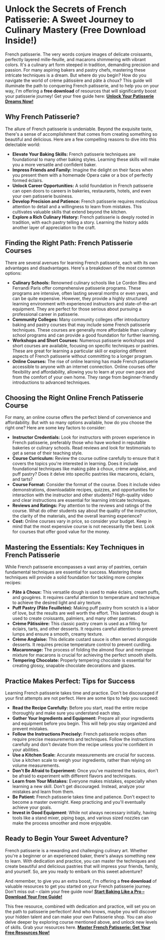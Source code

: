 # Unlock the Secrets of French Patisserie: A Sweet Journey to Culinary Mastery (Free Download Inside!)

French patisserie. The very words conjure images of delicate croissants, perfectly layered mille-feuille, and macarons shimmering with vibrant colors. It's a culinary art form steeped in tradition, demanding precision and passion. For many aspiring bakers and pastry chefs, mastering these intricate techniques is a dream. But where do you begin? How do you navigate the world of crème pâtissière and pâte à choux? This guide will illuminate the path to conquering French patisserie, and to help you on your way, I'm offering a **free download** of resources that will significantly boost your patisserie journey! Get your free guide here: [**Unlock Your Patisserie Dreams Now!**](https://udemywork.com/french-patisserie-courses)

## Why French Patisserie?

The allure of French patisserie is undeniable. Beyond the exquisite taste, there's a sense of accomplishment that comes from creating something so beautiful and delicious. Here are a few compelling reasons to dive into this delectable world:

*   **Elevate Your Baking Skills:** French patisserie techniques are foundational to many other baking styles. Learning these skills will make you a more versatile and confident baker.
*   **Impress Friends and Family:** Imagine the delight on their faces when you present them with a homemade Opera cake or a box of perfectly formed éclairs.
*   **Unlock Career Opportunities:** A solid foundation in French patisserie can open doors to careers in bakeries, restaurants, hotels, and even your own patisserie business.
*   **Develop Precision and Patience:** French patisserie requires meticulous attention to detail and a willingness to learn from mistakes. This cultivates valuable skills that extend beyond the kitchen.
*   **Explore a Rich Culinary History:** French patisserie is deeply rooted in tradition, with each pastry telling a story. Learning the history adds another layer of appreciation to the craft.

## Finding the Right Path: French Patisserie Courses

There are several avenues for learning French patisserie, each with its own advantages and disadvantages. Here's a breakdown of the most common options:

*   **Culinary Schools:** Renowned culinary schools like Le Cordon Bleu and Ferrandi Paris offer comprehensive patisserie programs. These programs are intensive, often lasting several months or even years, and can be quite expensive. However, they provide a highly structured learning environment with experienced instructors and state-of-the-art equipment. They are perfect for those serious about pursuing a professional career in patisserie.
*   **Community Colleges:** Many community colleges offer introductory baking and pastry courses that may include some French patisserie techniques. These courses are generally more affordable than culinary school programs and can provide a good foundation for further learning.
*   **Workshops and Short Courses:** Numerous patisserie workshops and short courses are available, focusing on specific techniques or pastries. These are great for learning a particular skill or exploring different aspects of French patisserie without committing to a longer program.
*   **Online Courses:** The rise of online learning has made French patisserie accessible to anyone with an internet connection. Online courses offer flexibility and affordability, allowing you to learn at your own pace and from the comfort of your own home. They range from beginner-friendly introductions to advanced techniques.

## Choosing the Right Online French Patisserie Course

For many, an online course offers the perfect blend of convenience and affordability. But with so many options available, how do you choose the right one? Here are some key factors to consider:

*   **Instructor Credentials:** Look for instructors with proven experience in French patisserie, preferably those who have worked in reputable bakeries or culinary schools. Read reviews and look for testimonials to get a sense of their teaching style.
*   **Course Curriculum:** Review the course outline carefully to ensure that it covers the topics you're interested in learning. Does it include foundational techniques like making pâte à choux, crème anglaise, and puff pastry? Does it delve into specific pastries like macarons, éclairs, and tarts?
*   **Course Format:** Consider the format of the course. Does it include video demonstrations, downloadable recipes, quizzes, and opportunities for interaction with the instructor and other students? High-quality video and clear instructions are essential for learning intricate techniques.
*   **Reviews and Ratings:** Pay attention to the reviews and ratings of the course. What do other students say about the quality of the instruction, the clarity of the materials, and the overall learning experience?
*   **Cost:** Online courses vary in price, so consider your budget. Keep in mind that the most expensive course is not necessarily the best. Look for courses that offer good value for the money.

## Mastering the Essentials: Key Techniques in French Patisserie

While French patisserie encompasses a vast array of pastries, certain fundamental techniques are essential for success. Mastering these techniques will provide a solid foundation for tackling more complex recipes:

*   **Pâte à Choux:** This versatile dough is used to make éclairs, cream puffs, and gougères. It requires careful attention to temperature and technique to achieve the desired light and airy texture.
*   **Puff Pastry (Pâte Feuilletée):** Making puff pastry from scratch is a labor of love, but the results are well worth the effort. This laminated dough is used to create croissants, palmiers, and many other pastries.
*   **Crème Pâtissière:** This classic pastry cream is used as a filling for éclairs, tarts, and other desserts. It requires careful attention to prevent lumps and ensure a smooth, creamy texture.
*   **Crème Anglaise:** This delicate custard sauce is often served alongside desserts. It requires precise temperature control to prevent curdling.
*   **Macaronnage:** The process of folding the almond flour and meringue mixture for macarons is crucial for achieving the perfect smooth shells.
*   **Tempering Chocolate:** Properly tempering chocolate is essential for creating glossy, snapable chocolate decorations and glazes.

## Practice Makes Perfect: Tips for Success

Learning French patisserie takes time and practice. Don't be discouraged if your first attempts are not perfect. Here are some tips to help you succeed:

*   **Read the Recipe Carefully:** Before you start, read the entire recipe thoroughly and make sure you understand each step.
*   **Gather Your Ingredients and Equipment:** Prepare all your ingredients and equipment before you begin. This will help you stay organized and prevent mistakes.
*   **Follow the Instructions Precisely:** French patisserie recipes often require precise measurements and techniques. Follow the instructions carefully and don't deviate from the recipe unless you're confident in your abilities.
*   **Use a Kitchen Scale:** Accurate measurements are crucial for success. Use a kitchen scale to weigh your ingredients, rather than relying on volume measurements.
*   **Don't Be Afraid to Experiment:** Once you've mastered the basics, don't be afraid to experiment with different flavors and techniques.
*   **Learn from Your Mistakes:** Everyone makes mistakes, especially when learning a new skill. Don't get discouraged. Instead, analyze your mistakes and learn from them.
*   **Be Patient:** French patisserie takes time and patience. Don't expect to become a master overnight. Keep practicing and you'll eventually achieve your goals.
*   **Invest in Good Equipment**: While not always necessary initially, having tools like a stand mixer, piping bags, and various sized nozzles can make the process smoother and more enjoyable.

## Ready to Begin Your Sweet Adventure?

French patisserie is a rewarding and challenging culinary art. Whether you're a beginner or an experienced baker, there's always something new to learn. With dedication and practice, you can master the techniques and create beautiful and delicious pastries that will impress your friends, family, and yourself. So, are you ready to embark on this sweet adventure?

And remember, to give you an extra boost, I'm offering a **free download** of valuable resources to get you started on your French patisserie journey. Don't miss out – claim your free guide now! [**Start Baking Like a Pro – Download Your Free Guide!**](https://udemywork.com/french-patisserie-courses)

This free resource, combined with dedication and practice, will set you on the path to patisserie perfection! And who knows, maybe you will discover your hidden talent and can make your own Patisserie shop.
You can also delve deeper by exploring course mentioned above, and unlock new levels of skills. Grab your resources here. [**Master French Patisserie: Get Your Free Resources Now!**](https://udemywork.com/french-patisserie-courses)
